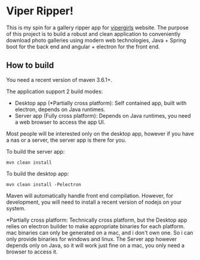 # Viper Ripper!

This is my spin for a gallery ripper app for [vipergirls](https://vipergirls.to) website.
The purpose of this project is to build a robust and clean application to conveniently download photo galleries using modern web technologies, Java + Spring boot for the back end and angular + electron for the front end.

## How to build
You need a recent version of maven 3.6.1+.

The application support 2 build modes:
 - Desktop app (*Partially cross platform): Self contained app, built with electron, depends on Java runtimes.
 - Server app (Fully cross platform): Depends on Java runtimes, you need a web browser to access the app UI.

Most people will be interested only on the desktop app, however if you have a nas or a server, the server app is there for you.

To build the server app:

    mvn clean install
To build the desktop app:

    mvn clean install -Pelectron

Maven will automatically handle front end compilation. However, for development, you will need to install a recent version of nodejs on your system.

*Partially cross platform:
Technically cross platform, but the Desktop app relies on electron builder to make appropriate binaries for each platform. mac binaries can only be generated on a mac, and i don't own one. So i can only provide binaries for windows and linux.
The Server app however depends only on Java, so it will work just fine on a mac, you only need a browser to access it.
